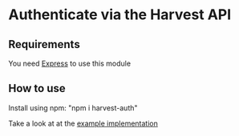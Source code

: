 # Authenticate via the Harvest API

## Requirements

You need [Express](https://expressjs.com/) to use this module 

## How to use

Install using npm: "npm i harvest-auth"

Take a look at at the [example implementation](https://github.com/BramEsposito/node-harvest-auth/blob/master/examples/existing-express.js)
